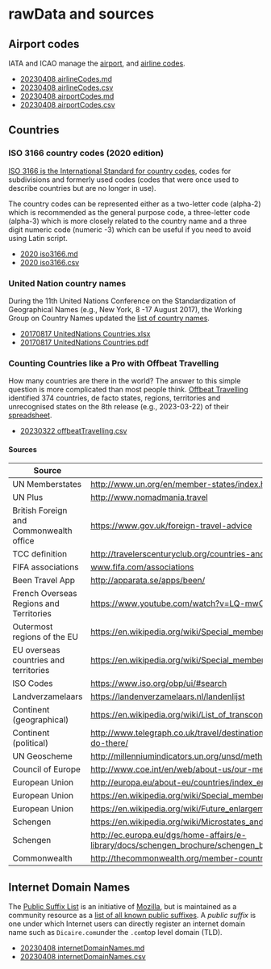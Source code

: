 # rawData and sources

## Airport codes

IATA and ICAO manage the [airport](https://airportcodes.aero/), and [airline codes](https://airportcodes.aero/).

 * [20230408 airlineCodes.md](20230408%20airlineCodes.md)
 * [20230408 airlineCodes.csv](20230408%20airlineCodes.csv)
 * [20230408 airportCodes.md](20230408%airportCodes.md)
 * [20230408 airportCodes.csv](20230408%airportCodes.csv)

## Countries

### ISO 3166 country codes (2020 edition)

[ISO 3166 is the International Standard for country codes](https://www.iso.org/iso-3166-country-codes.html), codes for subdivisions and formerly used codes (codes that were once used to describe countries but are no longer in use).

The country codes can be represented either as a two-letter code (alpha-2) which is recommended as the general purpose code, a three-letter code (alpha-3) which is more closely related to the country name and a three digit numeric code (numeric -3) which can be useful if you need to avoid using Latin script.

 * [2020 iso3166.md](2020%20iso3166.md)
 * [2020 iso3166.csv](2020%20iso3166.csv)

### United Nation country names

During the 11th United Nations Conference on the Standardization of Geographical Names (e.g., New York, 8 -17 August 2017), the Working Group on Country Names updated the [list of country names](https://unstats.un.org/unsd/geoinfo/UNGEGN/docs/11th-uncsgn-docs/E_Conf.105_13_CRP.13_15_UNGEGN%20WG%20Country%20Names%20Document.pdf).

 * [20170817 UnitedNations Countries.xlsx](20170817%20UnitedNations%20Countries.xlsx)
 * [20170817 UnitedNations Countries.pdf](20170817%20UnitedNations%20Countries.pdf)

### Counting Countries like a Pro with Offbeat Travelling

How many countries are there in the world? The answer to this simple question is more complicated than most people think. [Offbeat Travelling](https://www.offbeattravelling.com/) identified 374 countries, de facto states, regions, territories and unrecognised states on the 8th release (e.g., 2023-03-22) of their [spreadsheet](https://www.offbeattravelling.com/spreadsheet-make-sense-of-all-countries-territories-in-world/).

 * [20230322 offbeatTravelling.csv](20230322%20offbeatTravelling.csv)
#### Sources
| **Source** |**URL** |
| --- | --- |
| UN Memberstates|http://www.un.org/en/member-states/index.html|
| UN Plus | http://www.nomadmania.travel|
| British Foreign and Commonwealth office | https://www.gov.uk/foreign-travel-advice|
| TCC definition | http://travelerscenturyclub.org/countries-and-territories/alphabetical-list|
| FIFA associations | www.fifa.com/associations|
| Been Travel App | http://apparata.se/apps/been/|
| French Overseas Regions and Territories | https://www.youtube.com/watch?v=LQ-mwO30_68|
| Outermost regions of the EU | https://en.wikipedia.org/wiki/Special_member_state_territories_and_the_European_Union|
| EU overseas countries and territories | https://en.wikipedia.org/wiki/Special_member_state_territories_and_the_European_Union|
| ISO Codes | https://www.iso.org/obp/ui/#search|
| Landverzamelaars | https://landenverzamelaars.nl/landenlijst|
| Continent (geographical) | https://en.wikipedia.org/wiki/List_of_transcontinental_countries|
| Continent (political) | http://www.telegraph.co.uk/travel/destinations/antarctica/articles/who-owns-antarctica-and-what-can-you-do-there/|
| UN Geoscheme | http://millenniumindicators.un.org/unsd/methods/m49/m49regin.htm|
| Council of Europe | http://www.coe.int/en/web/about-us/our-member-states|
| European Union | http://europa.eu/about-eu/countries/index_en.htm|
| European Union | https://en.wikipedia.org/wiki/Special_member_state_territories_and_the_European_Union|
| European Union | https://en.wikipedia.org/wiki/Future_enlargement_of_the_European_Union#Special_territories_of_member_states|
| Schengen | https://en.wikipedia.org/wiki/Microstates_and_the_European_Union|
| Schengen | http://ec.europa.eu/dgs/home-affairs/e-library/docs/schengen_brochure/schengen_brochure_dr3111126_en.pdf|
| Commonwealth | http://thecommonwealth.org/member-countries|

## Internet Domain Names

The [Public Suffix List](https://publicsuffix.org/) is an initiative of [Mozilla](https://www.mozilla.org/), but is maintained as a community resource as a [list of all known public suffixes](https://publicsuffix.org/list/public_suffix_list.dat). A _public suffix_ is one under which Internet users can directly register an internet domain name such as `Dicaire.com`under the `.com`top level domain (TLD).

 * [20230408 internetDomainNames.md](20230408%20internetDomainNames.md)
 * [20230408 internetDomainNames.csv](20230408%20internetDomainNames.csv)

